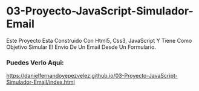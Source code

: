 # 03-Proyecto-JavaScript-Simulador-Email
Este Proyecto Esta Construido Con Html5, Css3, JavaScript Y Tiene Como Objetivo Simular El Envio De Un Email Desde Un Formulario. 

### Puedes Verlo Aqui: 
https://danielfernandoyepezvelez.github.io/03-Proyecto-JavaScript-Simulador-Email/index.html
